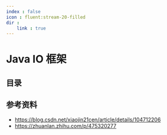```yaml
---
index : false
icon : fluent:stream-20-filled
dir :
    link : true
---
```


# Java IO 框架

## 目录

<Catalog  hideHeading='false'/>

## 参考资料

- https://blog.csdn.net/xiaojin21cen/article/details/104712206
- https://zhuanlan.zhihu.com/p/475320277